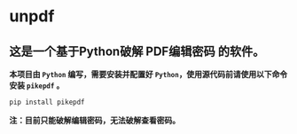 # unpdf
## 这是一个基于Python破解 PDF编辑密码 的软件。  
**本项目由 `Python` 编写，需要安装并配置好 `Python`，使用源代码前请使用以下命令安装 `pikepdf` 。**  

```python
pip install pikepdf
```  

**注：目前只能破解编辑密码，无法破解查看密码。**  
